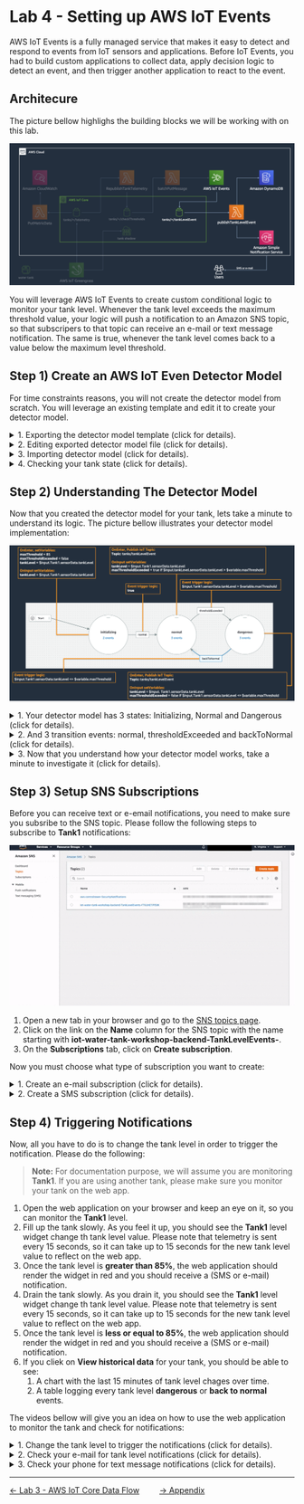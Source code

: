 # Lab 4 - Setting up AWS IoT Events

AWS IoT Events is a fully managed service that makes it easy to detect and respond to events from IoT sensors and applications. Before IoT Events, you had to build custom applications to collect data, apply decision logic to detect an event, and then trigger another application to react to the event. 

## Architecure

The picture bellow highlighs the building blocks we will be working with on this lab.

![](../imgs/lab4/fig1.png)

You will leverage AWS IoT Events to create custom conditional logic to monitor your tank level. Whenever the tank level exceeds the maximum threshold value, your logic will push a notification to an Amazon SNS topic, so that subscripers to that topic can receive an e-mail or text message notification. The same is true, whenever the tank level comes back to a value below the maximum level threshold.

## Step 1) Create an AWS IoT Even Detector Model

For time constraints reasons, you will not create the detector model from scratch. You will leverage an existing template and edit it to create your detector model.

<details>
    <summary>1. Exporting the detector model template (click for details).</summary>

![](../imgs/lab4/fig2.gif)
1. Open a new tab in your browser and go to the [IoT Events Detector models page](https://us-east-1.console.aws.amazon.com/iotevents/home?region=us-east-1#/detectormodel).
2. On the **Detector models** table, click the radio button to the left of the **TankLevelThresholds** detector model and then click **Actions**>**Export detector model**.
3. A pop up dialog will show up, click **Export** and save it as a file on your computer and close the pop up dialog.
</details>

<details>
    <summary>2. Editing exported detector model file (click for details).</summary>

![](../imgs/lab4/fig3.gif)

1. Open the file, replace every occurence of **input.tankLevel** for **input.Tank1** and save it.

> **Note:** For documentation purpose, we will assume you are monitoring **Tank1**. If you are using another tank, please use your tank name. For example, if you are working on **Tank2**, you will replace every occurence of **input.tankLevel** for **input.Tank2**.
</details>

<details>
    <summary>3. Importing detector model (click for details).</summary>

> **Note:** For documentation purpose, we will assume you are monitoring **Tank1**. If you are using another tank, please replace any occurances of **Tank1** by your tank name.

![](../imgs/lab4/fig4.gif)

1. Go back to the [IoT Events Detector models page](https://us-east-1.console.aws.amazon.com/iotevents/home?region=us-east-1#/detectormodel). On the **Detector models** table, click **Actions**>**Import detector model**
2. A pop up dialog will show up, click **Import**, select the file you edited and click open.
3. On the top right corner of the screen, click **Publish**.
4. A pop up dialog will open. Change the **Detector model name** from TankLevelThresholds to **Tank1** and click **Save and publish**.
5. On the top right corner of the screen, click **Publish**. You will be redirected to the main detector models screen.
</details>

<details>
    <summary>4. Checking your tank state (click for details).</summary>

> **Note:** For documentation purpose, we will assume you are monitoring **Tank1**. If you are using another tank, please click on the appropriate tank link.
> 

![](../imgs/lab4/fig5.gif)

1. On the **Detector models** table, click on **Tank1** link on the **Name** column.
2. On the **Detectors** panel, you should see your tank state up in up to 15 seconds.
3. Click on **Tank1** under the **Key value** column. You will then be able to see more information about your tank on the **Variables** panel.
</details>


## Step 2) Understanding The Detector Model
Now that you created the detector model for your tank, lets take a minute to understand its logic. The picture bellow illustrates your detector model implementation:

![](../imgs/lab4/fig6.png)

<details>
    <summary>1. Your detector model has 3 states: Initializing, Normal and Dangerous (click for details).</summary>

1. **Initializing:** After you publish your detector mode, whenever it receives the first input data, it will go to the initializing state. The state has 2 events:
   1. **OnEnter:** Whenever the detector model enters this state, it initializes the following variables:
      1. **maxThreshold:** set to 85(%).
      2. **maxThresholdExceeded:** set to false.
      3. **tankLevel:** set to whatever tankLevel we are receiving as input from the tank.
   2. **OnIput:** Whenever we are on that state and receive new inputs, we set the **tankLevel** variable to the value we are receiving from the tank.
2. **Normal:** This is the state that the water tank should be whenever its **tankLevel** is not greater than **maxThreshold** (85%). This state has 3 events:
   1. **OnEnter:** Whenever we enter the into the normal state coming from the dangerous state (not the initializing state), we publish a message into **tanks/Tank1/tankLevelEvent** so that we can record that event into DynamoDB and send an SNS notification for subscribed users.
   2. **OnInput:** Whenever we receive new data from the tanks, we set the following variables:
      1. **tankLevel:** set to whatever tankLevel we are receiving as input from the tank.
      2. **maxThresholdExceeded:** set to true if the tank level that we are receiving from the water tank is greater than **maxThreshold** (85%). Otherwise we set it to false.
3. **Dangerous:** This is the state that the water tank should be whenever its **tankLevel** is greater than **maxThreshold** (85%). This state has 3 events:
   1. **OnEnter:** Every single time we enter this state, we publish a message into **tanks/Tank1/tankLevelEvent** so that we can record that event into DynamoDB and send an SNS notification for subscribed users.
   2. **OnInput:** Whenever we receive new data from the tanks, we set the following variables:
      1. **tankLevel:** set to whatever tankLevel we are receiving as input from the tank.
      2. **maxThresholdExceeded:** set to false if the tank level that we are receiving from the water tank is less than or equal to **maxThreshold** (85%). Otherwise we set it to false.
</details>
<details>
    <summary>2. And 3 transition events: normal, thresholdExceeded and backToNormal (click for details).</summary>

1. **normal**: Whenever we enter the **Initializing** state, we will initialize the variables and always transition to the **Normal** state.
2. **thresholdExceeded:** While in the **Normal** state, whenever the **thresholdExceeded** variable is **true**, we move into the **Dangerous** state.
3. **backToNormal:** While in the **Dangerous** state, whenever the **thresholdExceeded** variable is **false**, we move into the **Normal** state.
</details>

<details>
   <summary>3. Now that you understand how your detector model works, take a minute to investigate it (click for details).</summary>

   > **Note:** For documentation purpose, we will assume you are monitoring **Tank1**. If you are using another tank, please click on the respective tank link.

   ![](../imgs/lab4/fig7.gif)

   1. Open a new tab in your browser and go to the [IoT Events Detector models page](https://us-east-1.console.aws.amazon.com/iotevents/home?region=us-east-1#/detectormodel).
   2. Click **Tank1** on the Name colum and then click **Edit** on the top right.
   3. You should be able to cick the states and transition events and inspect the actions on the form on the right.
   4. When you are done, click on the menu item on the top left and then **Detector models** to make sure you don't apply any changes to your model.
</details>



## Step 3) Setup SNS Subscriptions

Before you can receive text or e-email notifications, you need to make sure you subsribe to the SNS topic. Please follow the following steps to subscribe to **Tank1** notifications:

![](../imgs/lab4/fig8.gif)

1. Open a new tab in your browser and go to the [SNS topics page](https://console.aws.amazon.com/sns/v3/home?region=us-east-1#/topics).
2. Click on the link on the **Name** column for the SNS topic with the name starting with **iot-water-tank-workshop-backend-TankLevelEvents-**.
3. On the **Subscriptions** tab, click on **Create subscription**.

Now you must choose what type of subscription you want to create:

<details>
   <summary>1. Create an e-mail subscription (click for details).</summary>

   > **Note:** For documentation purpose, we will assume you are monitoring **Tank1**. If you are using another tank, please use your tank name.

   1. On the **Protocol** field, select **Email.**.
   2. On the **Endpoint** field, type a valid e-mail that you can access during this lab.
   3. Since this SNS topic will receive notifications for all the water tanks on this workshops, you want to use a subscription filter polict, so you only receive notifications for Tank1. In order to do that, expand the **Subscription filter policy** panel and type the text bellow on the **JSON editor**:
   ```json
   {
     "tankId": ["Tank1"]
   }
   ```
   4. Click **Create subscription**.
   5. <details>
         <summary>Make sure you check your e-mail and confirm the subscription (click for details).</summary>

         ![](../imgs/lab4/fig9.gif)

         1. Your subscription will show up the a **Pending confirmation** status. To confirm the subscription, check your email inbox for an email from **AWS Notifications** with the title **AWS Notification - Subscription Confirmation**.
         2. Open that e-mail and click on the **Confirm subscription** link. You should see a web page saying **Subscription confirmed!**.
         3. Get back to the aws console listing all the subscriptions and refresh the page on your browser. Your subscruptions should now show a **Confirmed** status.
      </details>
</details>
   
<details>
   <summary>2. Create a SMS subscription (click for details).</summary>

   ![](../imgs/lab4/fig10.gif)

   > **Note:** For documentation purpose, we will assume you are monitoring **Tank1**. If you are using another tank, please use your tank name.

   1. On the **Subscriptions** tab, click on **Create subscription**.
   2. On the **Protocol** field, select **SMS.**.
   3. On the **Endpoint** field, type a valid mobile number that can receive notifications from Amazon SNS.
   4. Since this SNS topic will receive notifications for all the water tanks on this workshops, you want to use a subscription filter polict, so you only receive notifications for Tank1. In order to do that, expand the **Subscription filter policy** panel and type the text bellow on the **JSON editor**:
   ```json
   {
     "tankId": ["Tank1"]
   }
   ```
   5. Click **Create subscription**.
</details>

## Step 4) Triggering Notifications
Now, all you have to do is to change the tank level in order to trigger the notification. Please do the following:

> **Note:** For documentation purpose, we will assume you are monitoring **Tank1**. If you are using another tank, please make sure you monitor your tank on the web app.

1. Open the web application on your browser and keep an eye on it, so you can monitor the **Tank1** level.
2. Fill up the tank slowly. As you feel it up, you should see the **Tank1** level widget change th tank level value. Please note that telemetry is sent every 15 seconds, so it can take up to 15 seconds for the new tank level value to reflect on the web app.
3. Once the tank level is **greater than 85%**, the web application should render the widget in red and you should receive a (SMS or e-mail) notification.
4. Drain the tank slowly. As you drain it, you should see the **Tank1** level widget change th tank level value. Please note that telemetry is sent every 15 seconds, so it can take up to 15 seconds for the new tank level value to reflect on the web app.
5. Once the tank level is **less or equal to 85%**, the web application should render the widget in red and you should receive a (SMS or e-mail) notification.
6. If you cliek on **View historical data** for your tank, you should be able to see:
   1. A chart with the last 15 minutes of tank level chages over time.
   2. A table logging every tank level **dangerous** or **back to normal** events.

The videos bellow will give you an idea on how to use the web application to monitor the tank and check for notifications:

<details>
   <summary>1. Change the tank level to trigger the notifications (click for details).</summary>

   ![](../imgs/lab4/fig11.gif)
</details>

<details>
   <summary>2. Check your e-mail for tank level notifications (click for details).</summary>

   ![](../imgs/lab4/fig12.gif)
</details>

<details>
   <summary>3. Check your phone for text message notifications (click for details).</summary>

   ![](../imgs/lab4/fig13.gif)
</details>


---
[<- Lab 3 - AWS IoT Core Data Flow](3-iot-core-data-flow.md)&nbsp;&nbsp;&nbsp;&nbsp;&nbsp;&nbsp;&nbsp;&nbsp;&nbsp;[-> Appendix](../appendix/appendix.md)